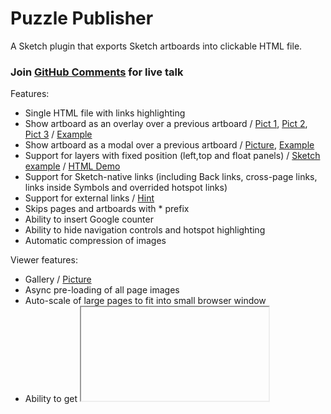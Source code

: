 # Puzzle Publisher

A Sketch plugin that exports Sketch artboards into clickable HTML file. 

### Join [GitHub Comments](https://github.com/ingrammicro/puzzle-publisher/discussions) for live talk ###

Features:
- Single HTML file with links highlighting
- Show artboard as an overlay over a previous artboard / [Pict 1](https://raw.githubusercontent.com/ingrammicro/puzzle-publisher/master/tests/FixedLayers/Overlay1.png), [Pict 2](https://raw.githubusercontent.com/ingrammicro/puzzle-publisher/master/tests/FixedLayers/Overlay2.png), [Pict 3](https://raw.githubusercontent.com/ingrammicro/puzzle-publisher/master/tests/FixedLayers/Overlay3.png) / [Example](https://github.com/ingrammicro/puzzle-publisher/tree/master/tests/FixedLayers)
- Show artboard as a modal over a previous artboard  / [Picture](https://github.com/ingrammicro/puzzle-publisher/raw/master/tests/Pictures/Link-ModalArtboard.png), [Example](https://github.com/ingrammicro/puzzle-publisher/raw/master/tests/Link-ModalArtboard.sketch)
- Support for layers with fixed position (left,top and float panels) / [Sketch example](https://github.com/ingrammicro/puzzle-publisher/tree/master/tests/FixedLayers) / [HTML Demo](https://ingrammicro.github.io/puzzle-publisher/FixedLayers)
- Support for Sketch-native links (including Back links, cross-page links, links inside Symbols and overrided hotspot links)
- Support for external links / [Hint](https://github.com/ingrammicro/puzzle-publisher/blob/master/Hints.md#hint2)
- Skips pages and artboards with * prefix 
- Ability to insert Google counter
- Ability to hide navigation controls and hotspot highlighting
- Automatic compression of images

Viewer features:
- Gallery / [Picture](https://github.com/ingrammicro/puzzle-publisher/raw/master/tests/Pictures/Gallery.png)
- Async pre-loading of all page images
- Auto-scale of large pages to fit into small browser window
- Ability to get <iframe> code to embed you prototypes into external web pages (with special UI) or get lightweight code with just <a href...><img...></a/>
- Page layout viewer (if it was enabled for a page)
- [NEW] Element Inspector to see symbols, styles and design tokens(requires integration with Design System plugin) ([Picture](https://raw.githubusercontent.com/ingrammicro/puzzle-publisher/master/tests/Link-ModalArtboard/Screenshot.png))

Publisher features:
- Increasing of version counter and injecting it into HTML
- Publishing to external site by SFTP
- Publishing to Miro whiteboards
- Announce new version changes in Telegram channel

Run from command line:
- Export HTML from command line / [Hint](https://github.com/ingrammicro/puzzle-publisher/blob/master/Hints.md#hint4)

[Change Log](https://github.com/ingrammicro/puzzle-publisher/blob/master/CHANGELOG.md)

Please send your feedback and requests to max@bazarov.ru

## Screenshots
Commands:

<img width="20%" src="https://raw.githubusercontent.com/ingrammicro/puzzle-publisher/master/tests/Pictures/Menu.png"/><img width="40%" src="https://raw.githubusercontent.com/ingrammicro/puzzle-publisher/master/tests/Pictures/Export-Dialog.png"/><img width="40%" src="https://github.com/ingrammicro/puzzle-publisher/blob/master/tests/Pictures/Publish-Dialog.png?raw=true"/>

Settings: 

<img width="40%" src="https://raw.githubusercontent.com/ingrammicro/puzzle-publisher/master/tests/Pictures/Layer-Dialog.png"/><img width="40%" src="https://raw.githubusercontent.com/ingrammicro/puzzle-publisher/master/tests/Pictures/Artboard-Dialog1.png"/><img width="40%" src="https://raw.githubusercontent.com/ingrammicro/puzzle-publisher/master/tests/Pictures/Artboard-Dialog2.png"/><img width="40%" src="https://raw.githubusercontent.com/ingrammicro/puzzle-publisher/master/tests/Pictures/Document-Dialog.png"/><img width="40%" src="https://raw.githubusercontent.com/ingrammicro/puzzle-publisher/master/tests/Pictures/Plugin-Dialog.png"/>

Viewer - Show symbols (and design tokens):

<img width="40%" src="https://raw.githubusercontent.com/ingrammicro/puzzle-publisher/master/tests/Show Symbols/screenshot.png"/>

## Installation

To install, [download the zip file](https://github.com/ingrammicro/puzzle-publisher/raw/master/PuzzlePublisher.sketchplugin.zip) and double-click on `PuzzlePublisher.sketchplugin`. The commands will show up under `Plugins > Puzzle Publisher`. 

## Usage

You can use Sketch-native links or add links to external sites. When you're finished adding these you can generate a HTML website of the all document pages by selecting `Export to HTML`. The generated files can then be uploaded to a server so you can show it to your clients. 

### Retina Images
 
By default it will show 2x images for high pixel density screens. To turn this off uncheck `Export retina images` in Settings and re-export the page.

### Special magic string in layer names
- @MainBackground@: a shape layer background color will be used as a default color for browser pages
- @SiteIcon@: an image layer will be rendered as site icon for mockups
- @Redirect@: a link from a marked hostpot will be used to show a page under an overlay ([example](https://github.com/ingrammicro/puzzle-publisher/tree/master/tests/Releases/12.2.0))
